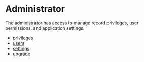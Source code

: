 # Administrator

The administrator has access to manage record privileges, user
permissions, and application settings.

* [privileges](privileges.md)
* [users](users.md)
* [settings](settings.md)
* [upgrade](upgrade.md)
